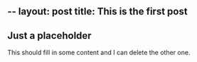 --
layout: post
title: This is the first post
--
## Just a placeholder

This should fill in some content and I can delete the other one.
